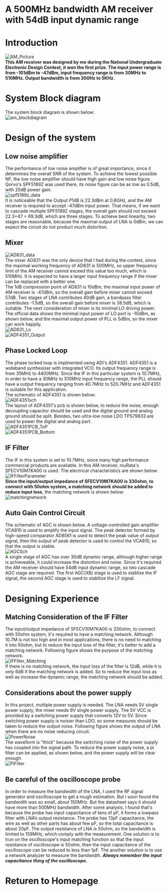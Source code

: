 # A 500MHz bandwidth AM receiver with 54dB input dynamic range

# Introduction 
![AM_Picture](img/AM_Picture.jpg)   
**This AM receiver was designed by me during the National Undergraduate Electronic Design Contest, it won the first prize. The input power range is from -101dBm to -47dBm, input frequency range is from 30MHz to 510MHz. Output bandwidth is from 300Hz to 5KHz.**   

# System Block diagram
The system block diagram is shown below:      
![am_blockdiagram](img/am_blockdiagram.jpg)  

# Design of the system
## Low noise amplifier
The performance of low noise amplifier is of great importance, since it determines the overall SNR of the system. To achieve the lowest possible NF, the low noise amplifier should have high gain and low noise figure. Qorvo's SPF5189Z was used there, its noise figure can be as low as 0.5dB, with 20dB power gain.   
![spf5189z_data](img/spf5189z_data.jpg)  
It is noticeable that the Output P1dB is 22.3dBm at 0.8GHz, and the AM receiver is required to accept -47dBm input power. That means, if we want to cascade multiple SPF5189Z stages, the overall gain should not exceed 22.3+47 = 69.3dB, which are three stages. To achieve best linearity, two stages are reasonable, because the maximal output of LNA is 0dBm, we can expect the circuit do not product much distortion.   

## Mixer
![AD831_data](img/AD831_data.jpg)  
The mixer AD831 was the only device that I had during the contest, since the maximal working frequency of AD831 is 500MHz, so upper frequency limit of the AM receiver cannot exceed this value too much, which is 510MHz. It is expected to have a larger input frequency range if the mixer can be replaced with a better one.   
The 1dB compression point of AD831 is 10dBm, the maximal input power of AM receiver is -47dBm, so the overall gain before mixer cannot exceed 57dB. Two stages of LNA contributes 40dB gain, a bandpass filter contributes -1.5dB, so the overall gain before mixer is 38.5dB, which is suitable. 
The next consideration of mixer is its minimal LO driving power. The official data shows the minimal input power of LO port is -10dBm, as shown below, and the maximal output power of PLL is 5dBm, so the mixer can work happily.   
![AD831_Lo](img/AD831_Lo.jpg)  
![ADF4351_Output](img/ADF4351_Output.jpg)  

## Phase Locked Loop   
The phase locked loop is implmented using ADI's ADF4351. ADF4351 is a wideband synthesizer with integrated VCO. Its output frequency range is from 35MHz to 4400MHz. Since the IF in this particular system is 10.7MHz, in order to have a 30MHz to 510MHz input frequency range, the PLL should have a output frequency ranging from 40.7MHz to 520.7MHz and ADF4351 is suitable for this application.   
The schematic of ADF4351 is shown below:   
![ADF4351sch](img/ADF4351sch.jpg)   
The layout of ADF4351's pcb is shown below, to reduce the noise, enough decoupling capacitor should be used and the digital ground and analog ground should be split. Besides, two ultra-low noise LDO TPS79633 are used to power the digital and analog part.   
![ADF4351PCB_ToP](img/ADF4351PCB_ToP.jpg)  
![ADF4351PCB_Bottom](img/ADF4351PCB_Bottom.jpg)  

## IF Filter
The IF in this system is set to 10.7MHz, since many high performance commercial products are available. In this AM receiver, muRata's SFECV10M7KA00 is used. The electrical characteristics are shown below:   
![IFFilterParameter](img/IFFilterParameter.jpg)  
**Since the input/output impedance of SFECV10M7KA00 is 330ohm, to connect with 50ohm system, a matching network should be added to reduce input loss**, the matching network is shown below:   
![matchingnetwork](img/matchingnetwork.jpg)  

## Auto Gain Control Circuit
The schematic of AGC is shown below. A voltage-controlled gain amplifier VCA810 is used to amplify the input signal. The peak detector formed by high-speed comparator AD8561 is used to detect the peak value of output signal, then the output of peak detector is used to control the VCA810, so that the output is stable.   
![AGCSch](img/AGCSch.jpg)  
A single stage of AGC has over 30dB dynamic range, although higher range is achieveable, it could increase the distortion and noise. Since it's required the AM receiver should have 54dB input dynamic range, so two cascade AGC stage are required. The first AGC(X8) stage is used to stablize the IF signal, the second AGC stage is used to stabllize the LF signal.   

# Designing Experience
## Matching Consideration of the IF Filter
The input/output impedance of SFECV10M7KA00 is 330ohm, to connect with 50ohm system, it's required to have a matching network. Although 10.7M is not too high and in most applications, there is no need to matching it into 50ohm, but to reduce the input loss of the filter, it's better to add a matching network. Following figure shows the purpose of the matching network.   
![IFFilter_Matching](img/IFFilter_Matching.jpg)  
If there is no matching network, the input loss of the filter is 12dB, while it is only 6dB if the matching network is added. So to reduce the input loss as well as increase the dynamic range, the matching network should be added.   

## Considerations about the power supply
In this project, multiple power supply is needed. The LNA needs 5V single power supply, the mixer needs 9V single power supply. The 5V VCC is provided by a switching power supply that converts 12V to 5V.  Since switching power supply is noisier than LDO, so some measures should be taken to reduce the output noise. Following figure shows the output of LNA when there are no noise reducing circuit.   
![PowerNoise](img/PowerNoise.jpg)  
The waveform is "thick" because the switching noise of the power supply has coupled into the signal path. To reduce the power supply noise, a pi filter can be applied, as shown below, and the power supply will be clear enough.   
![PiFilter](img/PiFilter.png)  

## Be careful of the oscilloscope probe
In order to measure the bandwidth of the LNA, I used the RF signal generator and oscilloscope to get a rough estimation. But I soon found the bandwidth was so small, about 150MHz. But the datasheet says it should have more than 500MHz bandwidth. After some analysis, I found that's because the probe has input capacitance of tens of pF, it forms a lowpass filter with LNA’s output resistance. The probe has 13pF capacitance, the wire as well as other parts has about few pF, so the total capacitance is about 20pF. The output resistance of LNA is 50ohm, so the bandwidth is limited to 159MHz, which comply with the measurement. One solution is to trun on the oscilloscope's input matching function so that the input resistance of oscilloscope is 50ohm, then the input capacitance of the oscilloscope can be reduced to less than 1pF. The another solution is to use a network analyzer to measure the bandwidth. ***Always remember the input capacitance thing of the oscilloscope.***   

# Returen to Homepage
